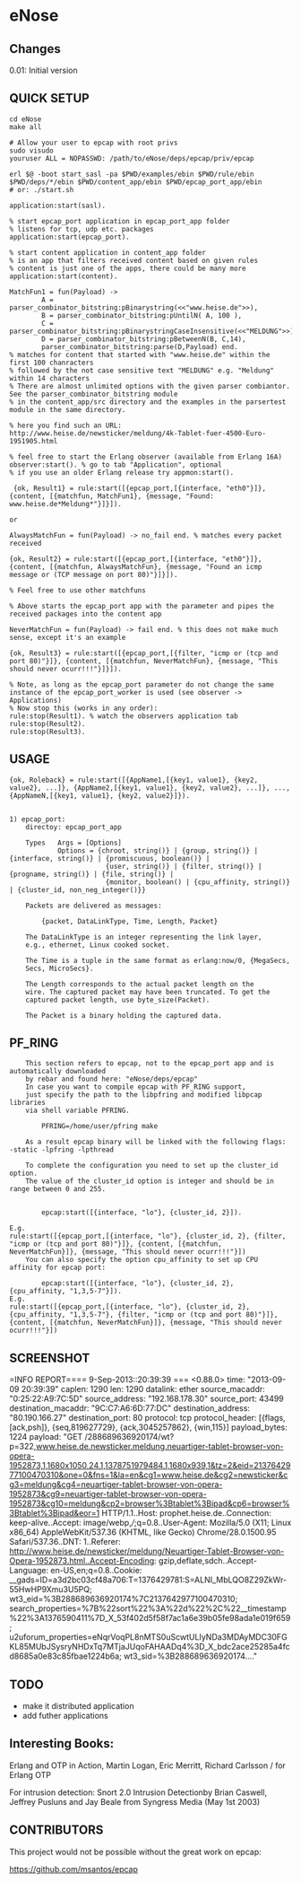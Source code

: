 
eNose
======

## Changes

0.01: Initial version

## QUICK SETUP

    cd eNose
    make all
        
    # Allow your user to epcap with root privs
    sudo visudo
    youruser ALL = NOPASSWD: /path/to/eNose/deps/epcap/priv/epcap
    
    erl $@ -boot start_sasl -pa $PWD/examples/ebin $PWD/rule/ebin $PWD/deps/*/ebin $PWD/content_app/ebin $PWD/epcap_port_app/ebin
    # or: ./start.sh
    
    application:start(sasl).

    % start epcap_port application in epcap_port_app folder
    % listens for tcp, udp etc. packages
    application:start(epcap_port). 

    % start content application in content_app folder
    % is an app that filters received content based on given rules
    % content is just one of the apps, there could be many more
    application:start(content).
    
    MatchFun1 = fun(Payload) -> 
			A = parser_combinator_bitstring:pBinarystring(<<"www.heise.de">>),
			B = parser_combinator_bitstring:pUntilN( A, 100 ),
			C = parser_combinator_bitstring:pBinarystringCaseInsensitive(<<"MELDUNG">>),
			D = parser_combinator_bitstring:pBetweenN(B, C,14),
			parser_combinator_bitstring:parse(D,Payload) end.
    % matches for content that started with "www.heise.de" within the first 100 chanracters
    % followed by the not case sensitive text "MELDUNG" e.g. "Meldung" within 14 characters
    % There are almost unlimited options with the given parser combiantor. See the parser_combinator_bitstring module
    % in the content_app/src directory and the examples in the parsertest module in the same directory.

    % here you find such an URL: http://www.heise.de/newsticker/meldung/4k-Tablet-fuer-4500-Euro-1951905.html

    % feel free to start the Erlang observer (available from Erlang 16A) 
    observer:start(). % go to tab "Application", optional
    % if you use an older Erlang release try appmon:start().

     {ok, Result1} = rule:start([{epcap_port,[{interface, "eth0"}]}, {content, [{matchfun, MatchFun1}, {message, "Found: www.heise.de*Meldung*"}]}]).

    or

    AlwaysMatchFun = fun(Payload) -> no_fail end. % matches every packet received

    {ok, Result2} = rule:start([{epcap_port,[{interface, "eth0"}]}, {content, [{matchfun, AlwaysMatchFun}, {message, "Found an icmp message or (TCP message on port 80)"}]}]).

    % Feel free to use other matchfuns

    % Above starts the epcap_port app with the parameter and pipes the received packages into the content app

    NeverMatchFun = fun(Payload) -> fail end. % this does not make much sense, except it's an example

    {ok, Result3} = rule:start([{epcap_port,[{filter, "icmp or (tcp and port 80)"}]}, {content, [{matchfun, NeverMatchFun}, {message, "This should never ocurr!!!"}]}]).
    
    % Note, as long as the epcap_port parameter do not change the same instance of the epcap_port_worker is used (see observer -> Applications)
    % Now stop this (works in any order):
    rule:stop(Result1). % watch the observers application tab
    rule:stop(Result2).
    rule:stop(Result3).



## USAGE

    {ok, Roleback} = rule:start([{AppName1,[{key1, value1}, {key2, value2}, ...]}, {AppName2,[{key1, value1}, {key2, value2}, ...]}, ..., {AppNameN,[{key1, value1}, {key2, value2}]}).

    
    1) epcap_port:
        directoy: epcap_port_app 
        
        Types   Args = [Options]
                Options = {chroot, string()} | {group, string()} | {interface, string()} | {promiscuous, boolean()} |
                            {user, string()} | {filter, string()} | {progname, string()} | {file, string()} |
                            {monitor, boolean() | {cpu_affinity, string()} | {cluster_id, non_neg_integer()}}

        Packets are delivered as messages:

            {packet, DataLinkType, Time, Length, Packet}

        The DataLinkType is an integer representing the link layer,
        e.g., ethernet, Linux cooked socket.

        The Time is a tuple in the same format as erlang:now/0, {MegaSecs,
        Secs, MicroSecs}.

        The Length corresponds to the actual packet length on the
        wire. The captured packet may have been truncated. To get the
        captured packet length, use byte_size(Packet).

        The Packet is a binary holding the captured data.


## PF_RING
        This section refers to epcap, not to the epcap_port app and is automatically downloaded 
        by rebar and found here: "eNose/deps/epcap"
        In case you want to compile epcap with PF_RING support,
        just specify the path to the libpfring and modified libpcap libraries
        via shell variable PFRING.

            PFRING=/home/user/pfring make

        As a result epcap binary will be linked with the following flags: -static -lpfring -lpthread

        To complete the configuration you need to set up the cluster_id option.
        The value of the cluster_id option is integer and should be in range between 0 and 255.
        
        
            epcap:start([{interface, "lo"}, {cluster_id, 2}]).

	E.g. 
	rule:start([{epcap_port,[{interface, "lo"}, {cluster_id, 2}, {filter, "icmp or (tcp and port 80)"}]}, {content, [{matchfun, NeverMatchFun}]}, {message, "This should never ocurr!!!"}])
        You can also specify the option cpu_affinity to set up CPU affinity for epcap port:

            epcap:start([{interface, "lo"}, {cluster_id, 2}, {cpu_affinity, "1,3,5-7"}]).
	E.g. 
	rule:start([{epcap_port,[{interface, "lo"}, {cluster_id, 2}, {cpu_affinity, "1,3,5-7"}, {filter, "icmp or (tcp and port 80)"}]}, {content, [{matchfun, NeverMatchFun}]}, {message, "This should never ocurr!!!"}])
	

## SCREENSHOT

=INFO REPORT==== 9-Sep-2013::20:39:39 ===
    <0.88.0>
    time: "2013-09-09 20:39:39"
    caplen: 1290
    len: 1290
    datalink: ether
    source_macaddr: "0:25:22:A9:7C:5D"
    source_address: "192.168.178.30"
    source_port: 43499
    destination_macaddr: "9C:C7:A6:6D:77:DC"
    destination_address: "80.190.166.27"
    destination_port: 80
    protocol: tcp
    protocol_header: [{flags,[ack,psh]},
                      {seq,819627729},
                      {ack,3045257862},
                      {win,115}]
    payload_bytes: 1224
    payload: "GET /288689636920174/wt?p=322,www.heise.de.newsticker.meldung.neuartiger-tablet-browser-von-opera-1952873,1,1680x1050,24,1,1378751979484,1,1680x939,1&tz=2&eid=2137642977100470310&one=0&fns=1&la=en&cg1=www.heise.de&cg2=newsticker&cg3=meldung&cg4=neuartiger-tablet-browser-von-opera-1952873&cg9=neuartiger-tablet-browser-von-opera-1952873&cg10=meldung&cp2=browser%3Btablet%3Bipad&cp6=browser%3Btablet%3Bipad&eor=1 HTTP/1.1..Host: prophet.heise.de..Connection: keep-alive..Accept: image/webp,*/*;q=0.8..User-Agent: Mozilla/5.0 (X11; Linux x86_64) AppleWebKit/537.36 (KHTML, like Gecko) Chrome/28.0.1500.95 Safari/537.36..DNT: 1..Referer: http://www.heise.de/newsticker/meldung/Neuartiger-Tablet-Browser-von-Opera-1952873.html..Accept-Encoding: gzip,deflate,sdch..Accept-Language: en-US,en;q=0.8..Cookie: __gads=ID=a3d2bc03cf48a706:T=1376429781:S=ALNI_MbLQO8Z29ZkWr-55HwHP9Xmu3U5PQ; wt3_eid=%3B288689636920174%7C2137642977100470310; search_properties=%7B%22sort%22%3A%22d%22%2C%22__timestamp%22%3A1376590411%7D_X_53f402d5f58f7ac1a6e39b05fe98ada1e019f659; u2uforum_properties=eNqrVoqPL8nMTS0uScwtULIyNDa3MDAyMDC30FGKL85MUbJSysryNHDxTq7MTjaJUqoFAHAADq4%3D_X_bdc2ace25285a4fcd8685a0e83c85fbae1224b6a; wt3_sid=%3B288689636920174...."



## TODO

* make it distributed application
* add futher applications

## Interesting Books:

Erlang and OTP in Action, Martin Logan, Eric Merritt, Richard Carlsson / for Erlang OTP

For intrusion detection:
Snort 2.0 Intrusion Detectionby Brian Caswell, Jeffrey Pusluns and Jay Beale from Syngress Media (May 1st 2003) 


## CONTRIBUTORS

This project would not be possible without the great work on epcap:

https://github.com/msantos/epcap

